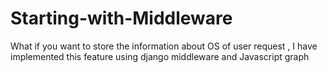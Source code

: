 # Starting-with-Middleware
What if you want to store the information about OS of user request , I have implemented this feature using django middleware and Javascript graph  
